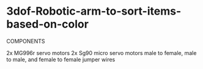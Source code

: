 # 3dof-Robotic-arm-to-sort-items-based-on-color

COMPONENTS

2x MG996r servo motors
2x Sg90 micro servo motors
male to female, male to male, and female to female jumper wires

